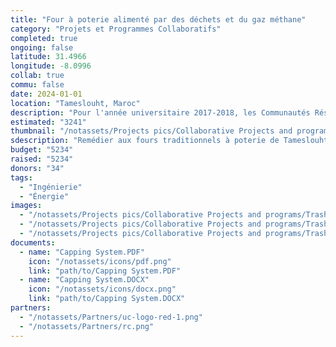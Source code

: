 ```yaml
---
title: "Four à poterie alimenté par des déchets et du gaz méthane"
category: "Projets et Programmes Collaboratifs"
completed: true
ongoing: false
latitude: 31.4966
longitude: -8.0996
collab: true
commu: false
date: 2024-01-01
location: "Tameslouht, Maroc"
description: "Pour l'année universitaire 2017-2018, les Communautés Résilientes ont créé un projet de fin d'études pour les étudiants en génie mécanique. L'équipe comprenait également deux étudiants en génie de l'environnement, un professeur d'EnvE et un instructeur en céramique qui ont travaillé ensemble pour créer la meilleure solution possible afin de remédier aux fours à poterie traditionnels, mais toxiques, de Tameslouht alimentés par la combustion de pneus."
estimated: "3241"
thumbnail: "/notassets/Projects pics/Collaborative Projects and programs/Trash and Methane Gas Powered Pottery Kiln/somekindameeting.webp"
sdescription: "Remédier aux fours traditionnels à poterie de Tameslouht alimentés par la combustion de pneus"
budget: "5234"
raised: "5234"
donors: "34"
tags:
  - "Ingénierie"
  - "Énergie"
images:
  - "/notassets/Projects pics/Collaborative Projects and programs/Trash and Methane Gas Powered Pottery Kiln/somekindameeting.webp"
  - "/notassets/Projects pics/Collaborative Projects and programs/Trash and Methane Gas Powered Pottery Kiln/pic1.webp"
  - "/notassets/Projects pics/Collaborative Projects and programs/Trash and Methane Gas Powered Pottery Kiln/pic2.webp"
documents:
  - name: "Capping System.PDF"
    icon: "/notassets/icons/pdf.png"
    link: "path/to/Capping System.PDF"
  - name: "Capping System.DOCX"
    icon: "/notassets/icons/docx.png"
    link: "path/to/Capping System.DOCX"
partners:
  - "/notassets/Partners/uc-logo-red-1.png"
  - "/notassets/Partners/rc.png"
---
```

